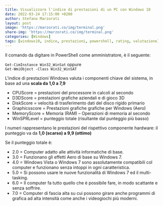 ```yaml
---
title: Visualizzare l'indice di prestazioni di un PC con Windows 10
date: 2022-03-24 17:15:00 +0200
author: Stefano Marzorati
layout: post
image: 'https://marzorati.co/img/terminal.png'
share-img: 'https://marzorati.co/img/terminal.png'
categories: [Windows]
tags: [windows10, indice, prestazioni, powershell, rating, valutazione]
---
```

Il comando da digitare in PowerShell come amministratore, è il seguente:   

<code>Get-CimInstance Win32_WinSat</code> oppure   
<code>Get-WmiObject -Class Win32_WinSAT</code>   

L'indice di prestazioni Windows valuta i componenti chiave del sistema, in base ad una **scala da 1,0 a 7,9**   

* CPUScore = prestazioni del processore in calcoli al secondo
* D3DScore = prestazioni grafiche aziendali e di gioco 3D
* DiskScore = velocità di trasferimento dati del disco rigido primario
* Graphicsscore = Prestazioni grafiche grafiche per Windows (Aero)
* MemoryScore = Memoria (RAM) – Operazioni di memoria al secondo
* WinSPRLevel = punteggio totale (risultante dal punteggio più basso)

I numeri rappresentano le prestazioni del rispettivo componente hardware: il punteggio va da **1,0 (scarso) a 9,9 (ottimo)**

Se il punteggio totale è:   

- 2.0 = Computer adatto alle  attività informatiche di base.
- 3.0 = Funzionano gli effetti Aero di base su Windows 7.
- 4.0 = Windows Vista o Windows 7 sono assolutamente compatibili col computer e funzionano senza intoppi in ogni caratteristica.
- 5.0 = Si possono usare le nuove funzionalità di Windows 7 ed il multi-tasking.
- 6.0 = Il computer fa tutto quello che è possibile fare, in modo scattante e senza soffrire.
- 7.0 = Computer di fascia alta su cui possono girare anche programmi di grafica ad alta intensità come anche i videogiochi più moderni.
